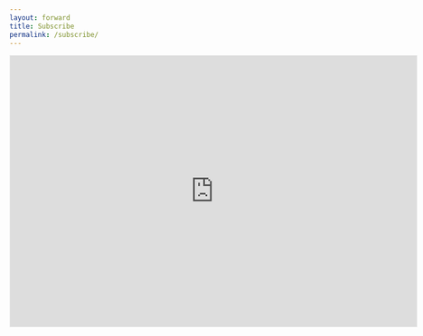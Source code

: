 ```yaml
---
layout: forward
title: Subscribe
permalink: /subscribe/
---
```


<iframe src="https://link.substack.com/embed" width="720" height="480" style="border:1px solid #EEE; background:white;" frameborder="0" scrolling="no"></iframe>
